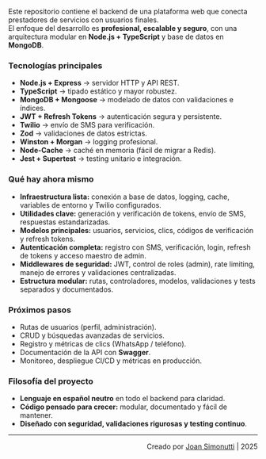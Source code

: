 Este repositorio contiene el backend de una plataforma web que conecta prestadores de servicios con usuarios finales.  
El enfoque del desarrollo es **profesional, escalable y seguro**, con una arquitectura modular en **Node.js + TypeScript** y base de datos en **MongoDB**.

### Tecnologías principales

- **Node.js + Express** → servidor HTTP y API REST.
- **TypeScript** → tipado estático y mayor robustez.
- **MongoDB + Mongoose** → modelado de datos con validaciones e índices.
- **JWT + Refresh Tokens** → autenticación segura y persistente.
- **Twilio** → envío de SMS para verificación.
- **Zod** → validaciones de datos estrictas.
- **Winston + Morgan** → logging profesional.
- **Node-Cache** → caché en memoria (fácil de migrar a Redis).
- **Jest + Supertest** → testing unitario e integración.

### Qué hay ahora mismo

- **Infraestructura lista:** conexión a base de datos, logging, cache, variables de entorno y Twilio configurados.
- **Utilidades clave:** generación y verificación de tokens, envío de SMS, respuestas estandarizadas.
- **Modelos principales:** usuarios, servicios, clics, códigos de verificación y refresh tokens.
- **Autenticación completa:** registro con SMS, verificación, login, refresh de tokens y acceso maestro de admin.
- **Middlewares de seguridad:** JWT, control de roles (admin), rate limiting, manejo de errores y validaciones centralizadas.
- **Estructura modular:** rutas, controladores, modelos, validaciones y tests separados y documentados.

### Próximos pasos

- Rutas de usuarios (perfil, administración).
- CRUD y búsquedas avanzadas de servicios.
- Registro y métricas de clics (WhatsApp / teléfono).
- Documentación de la API con **Swagger**.
- Monitoreo, despliegue CI/CD y métricas en producción.

### Filosofía del proyecto

- **Lenguaje en español neutro** en todo el backend para claridad.
- **Código pensado para crecer:** modular, documentado y fácil de mantener.
- **Diseñado con seguridad, validaciones rigurosas y testing continuo**.

---

<div align="end">

Creado por [Joan Simonutti](https://www.linkedin.com/in/joansimonutti/) | 2025

</div>
